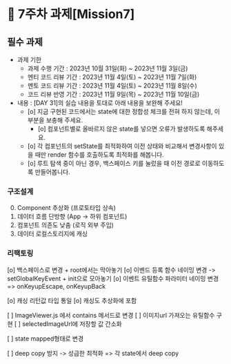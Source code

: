 # 📌 7주차 과제[Mission7]

## 필수 과제
- 과제 기한
  - 과제 수행 기간 : 2023년 10월 31일(화) ~ 2023년 11월 3일(금)
  - 멘티 코드 리뷰 기간 : 2023년 11월 4일(토) ~ 2023년 11월 7일(화)
  - 멘토 코드 리뷰 기간 : 2023년 11월 4일(토) ~ 2023년 11월 8일(수)
  - 코드 리뷰 반영 기간 : 2023년 11월 9일(목) ~ 2023년 11월 10일(금)
- 내용 : [DAY 31]의 실습 내용을 토대로 아래 내용을 보완해 주세요!
  * [o]  지금 구현된 코드에서는 state에 대한 정합성 체크를 전혀 하지 않는데, 이 부분을 보충해 주세요.
      * [o]  컴포넌트별로 올바르지 않은 state를 넣으면 오류가 발생하도록 해주세요.
  * [o] 각 컴포넌트의 setState를 최적화하여 이전 상태와 비교해서 변경사항이 있을 때만 render 함수를 호출하도록 최적화를 해봅니다.
  * [o] 루트 탐색 중이 아닌 경우, 백스페이스 키를 눌렀을 때 이전 경로로 이동하도록 만들어봅니다.


### 구조설계 
0. Component 추상화 (프로토타입 상속)
1. 데이터 흐름 단방향 (App -> 하위 컴포넌트) 
2. 컴포넌트 의존도 낮춤 (로직 외부 주입)
3. 데이터 로컬스토리지에 캐싱


### 리팩토링

[o] 백스페이스로 변경 + root에서는 막아놓기
[o] 이벤드 등록 함수 네이밍 변경 -> setGlobalKeyEvent + init으로 모아놓기
[o] 이벤트 유틸함수 파라미터 네이밍 변경 => onKeyupEscape, onKeyupBack

[o] 캐싱 리턴값 타입 통일
[o] 캐싱도 추상화에 포함

[ ] ImageViewer.js 에서 contains 메서드로 변경
[ ] 이미지url 가져오는 유틸함수 구현
[ ] selectedImageUrl에 저장할 값 간소화

[ ] state mapped형태로 변경


[ ] deep copy 방지 -> 성급한 최적화 => 각 state에서 deep copy
